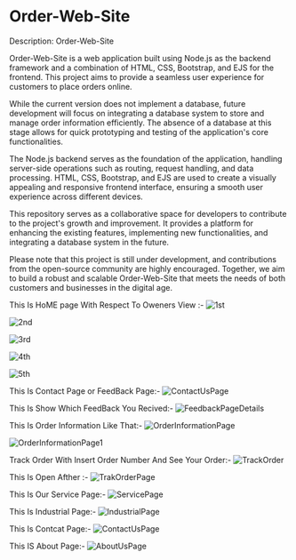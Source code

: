# Order-Web-Site
Description: Order-Web-Site

Order-Web-Site is a web application built using Node.js as the backend framework and a combination of HTML, CSS, Bootstrap, and EJS for the frontend. This project aims to provide a seamless user experience for customers to place orders online.

While the current version does not implement a database, future development will focus on integrating a database system to store and manage order information efficiently. The absence of a database at this stage allows for quick prototyping and testing of the application's core functionalities.

The Node.js backend serves as the foundation of the application, handling server-side operations such as routing, request handling, and data processing. HTML, CSS, Bootstrap, and EJS are used to create a visually appealing and responsive frontend interface, ensuring a smooth user experience across different devices.

This repository serves as a collaborative space for developers to contribute to the project's growth and improvement. It provides a platform for enhancing the existing features, implementing new functionalities, and integrating a database system in the future.

Please note that this project is still under development, and contributions from the open-source community are highly encouraged. Together, we aim to build a robust and scalable Order-Web-Site that meets the needs of both customers and businesses in the digital age.

This Is HoME page With Respect To Oweners View :-
![1st](https://github.com/chetanbnagmoti/Order-Web-Site/assets/119286565/f1c2174a-1079-421d-b000-6fc98ba6d7e7)

![2nd](https://github.com/chetanbnagmoti/Order-Web-Site/assets/119286565/5413517c-0727-495c-93fc-5545109e93d4)

![3rd](https://github.com/chetanbnagmoti/Order-Web-Site/assets/119286565/e8c8783b-1951-4545-ba5c-fd32f332e548)

![4th](https://github.com/chetanbnagmoti/Order-Web-Site/assets/119286565/0ec3c98d-dcd7-4bb9-8454-dedd0c5bfc1e)

![5th](https://github.com/chetanbnagmoti/Order-Web-Site/assets/119286565/641b563c-3499-42c4-aea7-c1e78e5f12c3)

This Is Contact Page or FeedBack Page:-
![ContactUsPage](https://github.com/chetanbnagmoti/Order-Web-Site/assets/119286565/a3b36bcf-ce9d-49e4-9548-f34a80b39163)

This Is Show Which FeedBack You Recived:-
![FeedbackPageDetails](https://github.com/chetanbnagmoti/Order-Web-Site/assets/119286565/cd59fde8-3ad1-4d45-8b28-e600fdc87bef)

This Is Order Information Like That:-
![OrderInformationPage](https://github.com/chetanbnagmoti/Order-Web-Site/assets/119286565/724d32f2-e5de-4a6f-a2a8-e9e7f43a4a1a)

![OrderInformationPage1](https://github.com/chetanbnagmoti/Order-Web-Site/assets/119286565/22a79d43-99c0-4791-9187-56075ec1360b)

Track Order With Insert Order Number And See Your Order:-
![TrackOrder](https://github.com/chetanbnagmoti/Order-Web-Site/assets/119286565/e059af16-f3f1-45b6-ba4c-24169df85dce)

This Is Open Afther :-
![TrakOrderPage](https://github.com/chetanbnagmoti/Order-Web-Site/assets/119286565/83f2110e-52be-4e91-bf5a-e20df691b08a)

This Is Our Service Page:-
![ServicePage](https://github.com/chetanbnagmoti/Order-Web-Site/assets/119286565/1bce5ffe-a55e-4cbb-a2f2-e8a81143ce88)

This Is Industrial Page:-
![IndustrialPage](https://github.com/chetanbnagmoti/Order-Web-Site/assets/119286565/a0671c9a-8f0e-46bf-b001-f0f7e2d775b0)

This Is Contcat Page:-
![ContactUsPage](https://github.com/chetanbnagmoti/Order-Web-Site/assets/119286565/92470df7-2571-4af1-b3b5-18c898b32f76)

This IS About Page:-
![AboutUsPage](https://github.com/chetanbnagmoti/Order-Web-Site/assets/119286565/6142aaa4-9e75-4981-b48a-5ed47679faa3)
